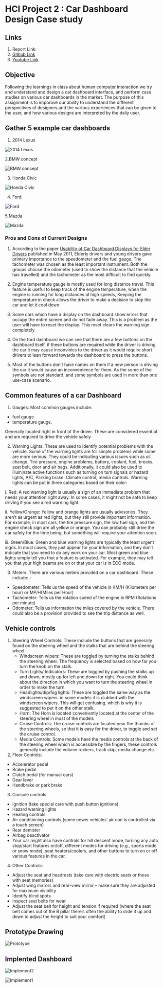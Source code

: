 # HCI Project 2 : Car Dashboard Design Case study 


## Links

1. Report Link:
2. [Github Link](https://github.com/Wolfram235/MicrowaveDesignCaseStudy)
3. [Youtube Link](https://youtu.be/PX9oo9QAwKQ)

## Objective

Following the learnings in class about human computer interaction we try and understand and design a car dashboard interface, and perform case studies on various car dashboards
in the market. The purpose of this assignment is to imporove our ability to understand the different perspectives of designers and the various experiences that can be given to the user, and how various designs are interpreted by the daily user.

## Gather 5 example car dashboards

1. 2014 Lexus 

![2014 Lexus](https://user-images.githubusercontent.com/31333864/114793457-07477480-9d50-11eb-9773-e391ccf04a34.png)

2.BMW concept 

![BMW concept](https://user-images.githubusercontent.com/31333864/114793514-23e3ac80-9d50-11eb-9748-73c89a4f1edf.png)

3. Honda Civic

![Honda Civic](https://user-images.githubusercontent.com/31333864/114793536-2e05ab00-9d50-11eb-94df-22933d15e7ff.png)

4. Ford 

![Ford](https://user-images.githubusercontent.com/31333864/114794899-ffd59a80-9d52-11eb-849c-b6a13fe0c86d.png)

5.Mazda

![Mazda](https://user-images.githubusercontent.com/31333864/114793590-4b3a7980-9d50-11eb-8e4d-dd14aa8d45c1.png)


### Pros and Cons of Current Designs

1. According to the paper [Usability of Car Dashboard Displays for Elder Drivers]() published in May 2011, Elderly drivers and young drivers gave primary importance to the speedometer and the fuel gauge. The tachometer was chosen as the least important instrument. Both the groups choose the odometer (used to show the distance that the vehicle has travelled) and the tachometer as the most difficult to find quickly. 

2. Engine temperature gauge is mostly used for long distance travel. This feature is useful to keep track of the engine temperature, when the engine is running for long distances at high speeds, Keeping the temperature in check allows the driver to make a decision to stop the car and let it cool down

3. Some cars which have a display on the dashboard show errors that occupy the entire screen and do not fade away. This is a problem as the user will have to reset the display. This reset clears the warning sign completely. 

4. On the ford dashboard we can see that there are a few buttons on the dashboard itself, if these buttons are required while the driver is driving the car it may cause inconvinies to the driver as it would require short drivers to lean forward towards the dashboard to press the buttons.

5. Most of the buttons don’t have names on them if a new person is driving the car it would cause an inconvenience for them. As the some of the symbols are not standard, and some symbols are used in more than one use-case scenario.



## Common features of a car Dashboard

1.  Gauges:
Most common gauges include:   
- fuel gauge 
- temperature gauge. 

Generally located right in front of the driver. 
These are considered essential and are required to drive the vehicle safely

2. Warning Lights:
These are used to identify potential problems with the vehicle. Some of the warning lights are for simple problems while some are more serious. They could be indicating various issues such as oil change, Tire pressure, engine problems, battery, coolant, fuel, breaks, seat belt, door and air bags. Additionally, it could also be used to illuminate active functions such as turning on turn signals or hazard lights, A/C, Parking brake. Climate control, media controls.
Warning lights can be put in three categories based on their color:

i. Red: A red warning light is usually a sign of an immediate problem that needs your attention right away. In some cases, it might not be safe to keep driving if you see a red warning light.

ii. Yellow/Orange: Yellow and orange lights are usually advisories. They aren’t as urgent as red lights, but they still provide important information. For example, in most cars, the tire pressure sign, the low fuel sign, and the engine check sign are all yellow or orange. You can probably still drive the car safely for the time being, but something will require your attention soon.

iii. Green/Blue: Green and blue warning lights are typically the least urgent signs. In most cases, they just appear for your information, and they don’t indicate that you need to do any work on your car. Most green and blue lights simply tell you that a feature is activated. For example, they may tell you that your high beams are on or that your car is in ECO mode.  

3. Meters:
There are various meters provided on a car dashboard. These include: -
- Speedometer: Tells us the speed of the vehicle in KM/H (Kilometers per hour) or MP/H(Miles per Hour) 
- Tachometer: Tells us the rotation speed of the engine in RPM (Rotations per minute)
- Odometer: Tells us information the miles covered by the vehicle. There could also be a provision provided to see the trip distance as well. 

## Vehicle controls

1. Steering Wheel Controls: These include the buttons that are generally found on the steering wheel and the stalks that are behind the steering wheel
   -  Windscreen wipers: These are toggled by turning the stalks behind the steering wheel. The frequency is selected based on how far you turn the knob on the stalk.
   -  Turn Lights/ Indicators: These are toggled by pushing the stalks up and down, mostly up for left and down for right. You could think about the direction in which you want to turn the steering wheel in order to make the turn.
   -  Headlights/dip/fog lights: These are toggled the same way as the windscreen wipers. in some models it is clubbed with the windscreen wipers. This will get confusing, which is why it is suggested to put it on the other stalk.
   -  Horn: The Horn is located conveniently located at the center of the steering wheel in most of the models 
   - Cruise Controls: The cruise controls are located near the thumbs of the steering wheels, so that it is easy for the driver, to toggle and set the cruise control.
   - Media Controls: Some models have the media controls at the back of the steering wheel which is accessible by the fingers, these controls generally include the volume rockers, track skip, media change etc. 
2. Floor Controls:
-	Accelerator pedal
-	Brake pedal
-	Clutch pedal (for manual cars)
-	Gear lever
-	Handbrake or park brake

3. Console controls:
  -	Ignition (take special care with push button ignitions)
-	Hazard warning lights
-	Heating controls
-	Air conditioning controls (some newer vehicles’ air con is controlled via a touch screen)
-	Rear demister
-	Airbag deactivator
-	Your car might also have controls for hill descent mode, turning any auto stop/start features on/off, different modes for driving (e.g., sports mode or snow mode), seat heaters/coolers, and other buttons to turn on or off various features in the car.

4. Other Controls:
-	Adjust the seat and headrests (take care with electric seats or those with seat memories)
-	Adjust wing mirrors and rear-view mirror – make sure they are adjusted for maximum visibility
-	Identify blind spots
- Inspect seat belts for wear
-	Adjust the seat belt for height and tension if required (where the seat belt comes out of the B pillar there’s often the ability to slide it up and down to adjust the height to suit your comfort)

## Prototype Drawing

![Prototype](https://user-images.githubusercontent.com/31333864/115129888-dd8c8880-9faf-11eb-928d-94ff3e466959.jpg)


## Implented Dashboard

![Implement2](https://user-images.githubusercontent.com/31333864/115129907-0c0a6380-9fb0-11eb-8266-7cdf22555bc4.jpg)



![Implement1](https://user-images.githubusercontent.com/31333864/115129902-001ea180-9fb0-11eb-8935-94f8fe839415.jpg)






